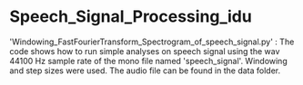 # Speech_Signal_Processing_idu
'Windowing_FastFourierTransform_Spectrogram_of_speech_signal.py' :
The code shows how to run simple analyses on speech signal using the wav 44100 Hz sample rate of the mono file named 'speech_signal'. Windowing and step sizes were used. The audio file can be found in the data folder.
